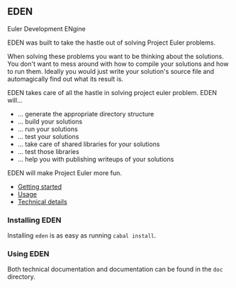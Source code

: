## EDEN
Euler Development ENgine

EDEN was built to take the hastle out of solving Project Euler problems.

When solving these problems you want to be thinking about the solutions.
You don't want to mess around with how to compile your solutions and how to run them.
Ideally you would just write your solution's source file and automagically find out what
 its result is.

EDEN takes care of all the hastle in solving project euler problem.
EDEN will...

- ... generate the appropriate directory structure
- ... build your solutions
- ... run your solutions
- ... test your solutions
- ... take care of shared libraries for your solutions
- ... test those libraries
- ... help you with publishing writeups of your solutions

EDEN will make Project Euler more fun.

- [Getting started](doc/getting-started.md)
- [Usage](doc/usage.md)
- [Technical details](doc/technical-details.md)


### Installing EDEN

Installing `eden` is as easy as running `cabal install`.

### Using EDEN

Both technical documentation and documentation can be found in the `doc` directory.
